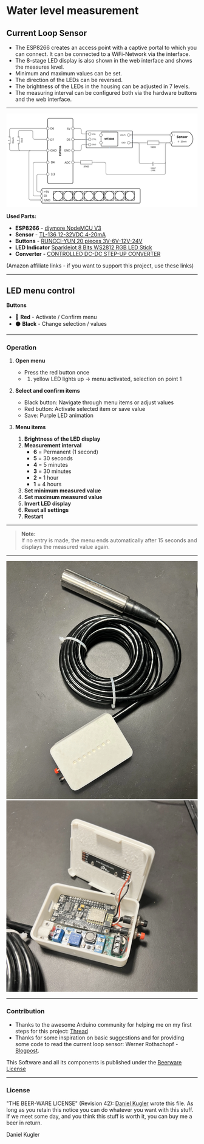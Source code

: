 # Water level measurement
## Current Loop Sensor

- The ESP8266 creates an access point with a captive portal to which you can connect.
It can be connected to a WiFi-Network via the interface.
- The 8-stage LED display is also shown in the web interface and shows the measures level.
- Minimum and maximum values can be set.
- The direction of the LEDs can be reversed.
- The brightness of the LEDs in the housing can be adjusted in 7 levels.
- The measuring interval can be configured both via the hardware buttons and the web interface.

---

![Circuit diagram](_res/Schaltplan-Controller.png)

**Used Parts:**

* **ESP8266** - [diymore NodeMCU V3](https://amzn.to/4kDgivv)
* **Sensor** - [TL-136 12-32VDC 4-20mA](https://amzn.to/43LIqXw)
* **Buttons** - [RUNCCI-YUN 20 pieces 3V-6V-12V-24V](https://amzn.to/3STD4TT)
* **LED Indicator** [Sparkleiot 8 Bits WS2812 RGB LED Stick](https://amzn.to/4dA574t)
* **Converter** - [CONTROLLED DC-DC STEP-UP CONVERTER](https://www.curiouselectric.co.uk/products/controlled-dc-dc-step-up-converter) 

(Amazon affiliate links - if you want to support this project, use these links)

---

## LED menu control

**Buttons**  
- 🔴 **Red** - Activate / Confirm menu  
- ⚫️ **Black** - Change selection / values  

---

### Operation

1. **Open menu**  
   - Press the red button once  
   - 1. yellow LED lights up → menu activated, selection on point 1  

2. **Select and confirm items**  
   - Black button: Navigate through menu items or adjust values  
   - Red button: Activate selected item or save value  
   - Save: Purple LED animation  


3. **Menu items**  
   1. **Brightness of the LED display**  
   2. **Measurement interval**  
      - **6** = Permanent (1 second)  
      - **5** = 30 seconds  
      - **4** = 5 minutes  
      - **3** = 30 minutes  
      - **2** = 1 hour  
      - **1** = 4 hours  
   3. **Set minimum measured value**  
   4. **Set maximum measured value**  
   5. **Invert LED display**  
   6. **Reset all settings**
   7. **Restart**

---

> **Note:**  
> If no entry is made, the menu ends automatically after 15 seconds and displays the measured value again.

---

![Assembly2](_res/assembly-02.webp)
![Assembly1](_res/assembly-01.webp)


---
### Contribution

- Thanks to the awesome Arduino community for helping me on my first steps for this project: [Thread](https://forum.arduino.cc/t/esp8266-arduino-wasserstand-sensor/1325364/28?_gl=1*1spmg4h*_up*MQ..*_ga*MjEyMzMxMjI2Ni4xNzQ2MzU2Mjg0*_ga_NEXN8H46L5*czE3NDYzNTYyODIkbzEkZzAkdDE3NDYzNTYyODIkajAkbDAkaDE2NTY4OTAwNjg.)
- Thanks for some inspiration on basic suggestions and for providing some code to read the current loop sensor: Werner Rothschopf - [Blogpost](https://werner.rothschopf.net/202009_arduino_stromschleifenschnittstelle_4mA_20mA.htm).

This Software and all its components is published under the [Beerware License](https://de.wikipedia.org/wiki/Beerware)

---

### License

"THE BEER-WARE LICENSE" (Revision 42):
[Daniel Kugler](mailto:daniel.kugler@neonsw.de) wrote this file. As long as you retain this notice you
can do whatever you want with this stuff. If we meet some day, and you think
this stuff is worth it, you can buy me a beer in return.

Daniel Kugler
